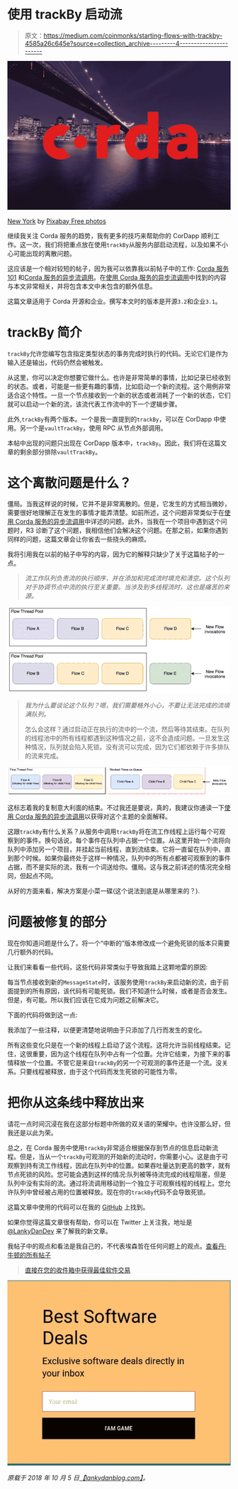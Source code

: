 # 使用 trackBy 启动流

> 原文：<https://medium.com/coinmonks/starting-flows-with-trackby-4585a26c645e?source=collection_archive---------4----------------------->

![](img/9bcf55286c98e658e516e893f92e3364.png)

[New York](https://pixabay.com/en/new-york-city-brooklyn-bridge-night-336475/) by [Pixabay Free photos](https://pixabay.com/en/users/Free-Photos-242387/)

继续我关注 Corda 服务的趋势，我有更多的技巧来帮助你的 CorDapp 顺利工作。这一次，我们将把重点放在使用`trackBy`从服务内部启动流程，以及如果不小心可能出现的离散问题。

这应该是一个相对较短的帖子，因为我可以依靠我以前帖子中的工作: [Corda 服务 101](https://lankydanblog.com/2018/08/19/corda-services-101/) 和[Corda 服务的异步流调用](https://lankydanblog.com/2018/09/22/asynchronous-flow-invocations-with-corda-services/)。在[使用 Corda 服务的异步流调用](https://lankydanblog.com/2018/09/22/asynchronous-flow-invocations-with-corda-services/)中找到的内容与本文非常相关，并将包含本文中未包含的额外信息。

这篇文章适用于 Corda 开源和企业。撰写本文时的版本是开源`3.2`和企业`3.1`。

# trackBy 简介

`trackBy`允许您编写包含指定类型状态的事务完成时执行的代码。无论它们是作为输入还是输出，代码仍然会被触发。

从这里，你可以决定你想要它做什么。也许是非常简单的事情，比如记录已经收到的状态。或者，可能是一些更有趣的事情，比如启动一个新的流程。这个用例非常适合这个特性。一旦一个节点接收到一个新的状态或者消耗了一个新的状态，它们就可以启动一个新的流，该流代表工作流中的下一个逻辑步骤。

此外,`trackBy`有两个版本。一个是我一直提到的`trackBy`，可以在 CorDapp 中使用。另一个是`vaultTrackBy`，使用 RPC 从节点外部调用。

本帖中出现的问题只出现在 CorDapp 版本中，`trackBy`。因此，我们将在这篇文章的剩余部分排除`vaultTrackBy`。

# 这个离散问题是什么？

僵局。当我这样说的时候，它并不是非常离散的。但是，它发生的方式相当微妙，需要很好地理解正在发生的事情才能弄清楚。如前所述，这个问题非常类似于在[使用 Corda 服务的异步流调用](https://lankydanblog.com/2018/09/22/asynchronous-flow-invocations-with-corda-services/)中详述的问题。此外，当我在一个项目中遇到这个问题时，R3 诊断了这个问题，我相信他们会解决这个问题。在那之前，如果你遇到同样的问题，这篇文章会让你省去一些挠头的麻烦。

我将引用我在以前的帖子中写的内容，因为它的解释只缺少了关于这篇帖子的一点。

> *流工作队列负责流的执行顺序，并在添加和完成流时填充和清空。这个队列对于协调节点中流的执行至关重要。当涉及到多线程流时，这也是痛苦的来源。*

![](img/2724d76a6b1965e2777d15a75a160e7d.png)

> *我为什么要谈论这个队列？嗯，我们需要格外小心，不要让无法完成的流填满队列。*
> 
> 怎么会这样？通过启动正在执行的流中的一个流，然后等待其结束。在队列的线程池中的所有线程都遇到这种情况之前，这不会造成问题。一旦发生这种情况，队列就会陷入死锁。没有流可以完成，因为它们都依赖于许多排队的流来完成。

![](img/dd83e5eaa7f5c71738aca01dd4f9f44f.png)

这标志着我的复制意大利面的结束。不过我还是要说，真的，我建议你通读一下[使用 Corda 服务的异步流调用](https://lankydanblog.com/2018/09/22/asynchronous-flow-invocations-with-corda-services/)以获得对这个主题的全面解释。

这跟`trackBy`有什么关系？从服务中调用`trackBy`将在流工作线程上运行每个可观察到的事件。换句话说，每个事件在队列中占据一个位置。从这里开始一个流将向队列中添加另一个项目，并挂起当前线程，直到流结束。它将一直留在队列中，直到那个时候。如果你最终处于这样一种情况，队列中的所有点都被可观察到的事件占据，而不是实际的流，我有一个词送给你。僵局。这与我之前详述的情况完全相同，但起点不同。

从好的方面来看，解决方案是小菜一碟(这个说法到底是从哪里来的？).

# 问题被修复的部分

现在你知道问题是什么了。将一个“中断的”版本修改成一个避免死锁的版本只需要几行额外的代码。

让我们来看看一些代码，这些代码非常类似于导致我踏上这颗地雷的原因:

每当节点接收到新的`MessageState`时，该服务使用`trackBy`来启动新的流，由于前面提到的所有原因，该代码有可能死锁。我们不知道什么时候，或者是否会发生。但是，有可能。所以我们应该在它成为问题之前解决它。

下面的代码将做到这一点:

我添加了一些注释，以便更清楚地说明由于只添加了几行而发生的变化。

所有这些变化只是在一个新的线程上启动了这个流程。这将允许当前线程结束。记住，这很重要，因为这个线程在队列中占有一个位置。允许它结束，为接下来的事情释放一个位置。不管它是来自`trackBy`的另一个可观测的事件还是一个流。没关系。只要线程被释放，由于这个代码而发生死锁的可能性为零。

# 把你从这条线中释放出来

请花一点时间沉浸在我在这部分标题中所做的双关语的荣耀中。也许没那么好，但我还是以此为荣。

总之，在 Corda 服务中使用`trackBy`非常适合根据保存到节点的信息启动新流程。但是，当从一个`trackBy`可观测的开始新的流动时，你需要小心。这是由于可观察到持有流工作线程，因此在队列中的位置。如果吞吐量达到更高的数字，就有节点死锁的风险。您可能会遇到这样的情况:队列被等待流完成的线程阻塞，但是队列中没有实际的流。通过将流调用移动到一个独立于可观察线程的线程上。您允许队列中曾经被占用的位置被释放。现在你的`trackBy`代码不会导致死锁。

这篇文章中使用的代码可以在我的 [GitHub](https://github.com/lankydan/corda-service-trackby-flows) 上找到。

如果你觉得这篇文章很有帮助，你可以在 Twitter 上关注我，地址是 [@LankyDanDev](http://www.twitter.com/LankyDanDev) 来了解我的新文章。

我帖子中的观点和看法是我自己的，不代表埃森哲在任何问题上的观点。[查看丹·牛顿的所有帖子](https://lankydanblog.com/author/danknewton/)

> [直接在您的收件箱中获得最佳软件交易](https://coincodecap.com/?utm_source=coinmonks)

[![](img/7c0b3dfdcbfea594cc0ae7d4f9bf6fcb.png)](https://coincodecap.com/?utm_source=coinmonks)

*原载于 2018 年 10 月 5 日*[*【lankydanblog.com】*](https://lankydanblog.com/2018/10/05/starting-flows-with-trackby/)*。*